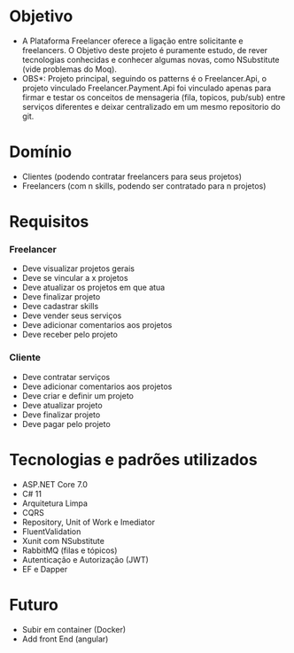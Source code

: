 # Objetivo
 -  A Plataforma Freelancer oferece a ligação entre solicitante e freelancers. O Objetivo deste projeto é puramente estudo, de rever tecnologias conhecidas e conhecer algumas novas, como NSubstitute (vide problemas do Moq).
 -  OBS*: Projeto principal, seguindo os patterns é o Freelancer.Api, o projeto vinculado Freelancer.Payment.Api foi vinculado apenas para firmar e testar os conceitos de mensageria (fila, topicos, pub/sub) entre serviços diferentes e deixar centralizado em um mesmo repositorio do git.

# Domínio
 - Clientes (podendo contratar freelancers para seus projetos)
 - Freelancers (com n skills, podendo ser contratado para n projetos)

# Requisitos
### Freelancer
 - Deve visualizar projetos gerais
 - Deve se vincular a x projetos
 - Deve atualizar os projetos em que atua
 - Deve finalizar projeto
 - Deve cadastrar skills
 - Deve vender seus serviços
 - Deve adicionar comentarios aos projetos
 - Deve receber pelo projeto

### Cliente
 - Deve contratar serviços
 - Deve adicionar comentarios aos projetos
 - Deve criar e definir um projeto
 - Deve atualizar projeto
 - Deve finalizar projeto
 - Deve pagar pelo projeto

# Tecnologias e padrões utilizados
 - ASP.NET Core 7.0
 - C# 11
 - Arquitetura Limpa
 - CQRS
 - Repository, Unit of Work e Imediator
 - FluentValidation
 - Xunit com NSubstitute
 - RabbitMQ (filas e tópicos)
 - Autenticação e Autorização (JWT)
 - EF e Dapper

# Futuro
 - Subir em container (Docker)
 - Add front End (angular)
